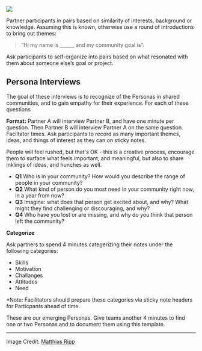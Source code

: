 ![](https://c2.staticflickr.com/4/3893/14708038406_7dfc461b46_z.jpg)

Partner participants in pairs based on similarity of interests, background or knowledge.   Assuming this is known, otherwise use a round of introductions to bring out themes: 

 >“Hi my name is ______ and my community goal is”. 
 
Ask participants to self-organize into pairs based on what resonated with them about someone else’s goal or project. 

## Persona Interviews

The goal of these interviews is to recognize  of the Personas in shared communities, and to gain empathy for their experience.  For each of these questions 

**Format:** Partner A will interview Partner B, and have one minute per question. Then Partner B will interview Partner A on the same question. Faciltator times. Ask participants to record as many important themes, ideas, and things of interest as they can on sticky notes.

People will feel rushed, but that's OK - this is a creative process, encourage them to surface what feels important, and meaningful, but also to share inklings of ideas, and hunches as well.

* **Q1** Who is in your community? How would you describe the range of people in your community?
* **Q2** What kind of person do you most need in your community right now, in a year from now?
* **Q3** Imagine: what does that person get excited about, and why? What might they find challenging or discouraging, and why?
* **Q4** Who have you lost or are missing, and why do you think that person left the community?

**Categorize**

Ask partners to spend 4 minutes categerizing their notes under the following categories:

* Skills
* Motivation
* Challanges
* Attitudes
* Need

*Note: Facilitators should prepare these categories via sticky note headers for Particpants ahead of time.

These are our emerging Personas.  Give teams another 4 minutes to find one or two Personas and to document them using this template.

-------
Image Credit: [
Matthias Ripp
](https://c2.staticflickr.com/4/3893/14708038406_7dfc461b46_z.jpg)




